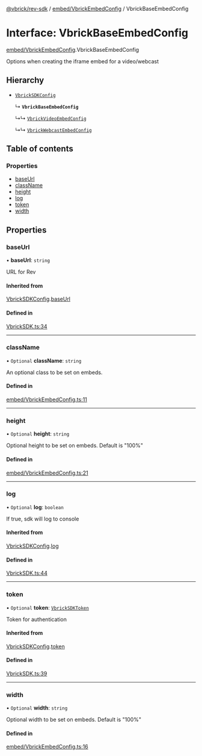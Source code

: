 [@vbrick/rev-sdk](../README.md) / [embed/VbrickEmbedConfig](../modules/embed_VbrickEmbedConfig.md) / VbrickBaseEmbedConfig

# Interface: VbrickBaseEmbedConfig

[embed/VbrickEmbedConfig](../modules/embed_VbrickEmbedConfig.md).VbrickBaseEmbedConfig

Options when creating the iframe embed for a video/webcast

## Hierarchy

- [`VbrickSDKConfig`](VbrickSDK.VbrickSDKConfig.md)

  ↳ **`VbrickBaseEmbedConfig`**

  ↳↳ [`VbrickVideoEmbedConfig`](embed_VbrickEmbedConfig.VbrickVideoEmbedConfig.md)

  ↳↳ [`VbrickWebcastEmbedConfig`](embed_VbrickEmbedConfig.VbrickWebcastEmbedConfig.md)

## Table of contents

### Properties

- [baseUrl](embed_VbrickEmbedConfig.VbrickBaseEmbedConfig.md#baseurl)
- [className](embed_VbrickEmbedConfig.VbrickBaseEmbedConfig.md#classname)
- [height](embed_VbrickEmbedConfig.VbrickBaseEmbedConfig.md#height)
- [log](embed_VbrickEmbedConfig.VbrickBaseEmbedConfig.md#log)
- [token](embed_VbrickEmbedConfig.VbrickBaseEmbedConfig.md#token)
- [width](embed_VbrickEmbedConfig.VbrickBaseEmbedConfig.md#width)

## Properties

### baseUrl

• **baseUrl**: `string`

URL for Rev

#### Inherited from

[VbrickSDKConfig](VbrickSDK.VbrickSDKConfig.md).[baseUrl](VbrickSDK.VbrickSDKConfig.md#baseurl)

#### Defined in

[VbrickSDK.ts:34](https://github.com/vbrick/rev-sdk-js/blob/3d1ae49/src/VbrickSDK.ts#L34)

___

### className

• `Optional` **className**: `string`

An optional class to be set on embeds.

#### Defined in

[embed/VbrickEmbedConfig.ts:11](https://github.com/vbrick/rev-sdk-js/blob/3d1ae49/src/embed/VbrickEmbedConfig.ts#L11)

___

### height

• `Optional` **height**: `string`

Optional height to be set on embeds. Default is "100%"

#### Defined in

[embed/VbrickEmbedConfig.ts:21](https://github.com/vbrick/rev-sdk-js/blob/3d1ae49/src/embed/VbrickEmbedConfig.ts#L21)

___

### log

• `Optional` **log**: `boolean`

If true, sdk will log to console

#### Inherited from

[VbrickSDKConfig](VbrickSDK.VbrickSDKConfig.md).[log](VbrickSDK.VbrickSDKConfig.md#log)

#### Defined in

[VbrickSDK.ts:44](https://github.com/vbrick/rev-sdk-js/blob/3d1ae49/src/VbrickSDK.ts#L44)

___

### token

• `Optional` **token**: [`VbrickSDKToken`](VbrickSDK.VbrickSDKToken.md)

Token for authentication

#### Inherited from

[VbrickSDKConfig](VbrickSDK.VbrickSDKConfig.md).[token](VbrickSDK.VbrickSDKConfig.md#token)

#### Defined in

[VbrickSDK.ts:39](https://github.com/vbrick/rev-sdk-js/blob/3d1ae49/src/VbrickSDK.ts#L39)

___

### width

• `Optional` **width**: `string`

Optional width to be set on embeds. Default is "100%"

#### Defined in

[embed/VbrickEmbedConfig.ts:16](https://github.com/vbrick/rev-sdk-js/blob/3d1ae49/src/embed/VbrickEmbedConfig.ts#L16)
